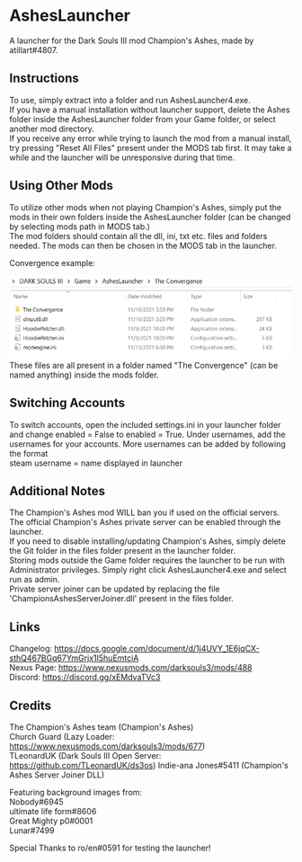 # AshesLauncher
A launcher for the Dark Souls III mod Champion's Ashes, made by atillart#4807.  


## Instructions
To use, simply extract into a folder and run AshesLauncher4.exe.  
If you have a manual installation without launcher support, delete the Ashes folder inside the AshesLauncher folder from your Game folder, or select another mod directory.   
If you receive any error while trying to launch the mod from a manual install, try pressing "Reset All Files" present under the MODS tab first. It may take a while and the launcher will be unresponsive during that time.

## Using Other Mods
To utilize other mods when not playing Champion's Ashes, simply put the mods in their own folders inside the AshesLauncher folder (can be changed by selecting mods path in MODS tab.)    
The mod folders should contain all the dll, ini, txt etc. files and folders needed. The mods can then be chosen in the MODS tab in the launcher.  

Convergence example:  

![image](https://github.com/Atillart-One/AshesLauncher/blob/main/scrn.png)  
These files are all present in a folder named "The Convergence" (can be named anything) inside the mods folder.

## Switching Accounts
To switch accounts, open the included settings.ini in your launcher folder and change enabled = False to enabled = True.
Under usernames, add the usernames for your accounts. More usernames can be added by following the format  
steam username = name displayed in launcher

## Additional Notes
The Champion's Ashes mod WILL ban you if used on the official servers. The official Champion's Ashes private server can be enabled through the launcher.  
If you need to disable installing/updating Champion's Ashes, simply delete the Git folder in the files folder present in the launcher folder.  
Storing mods outside the Game folder requires the launcher to be run with Administrator privileges. Simply right click AshesLauncher4.exe and select run as admin.  
Private server joiner can be updated by replacing the file 'ChampionsAshesServerJoiner.dll' present in the files folder.

## Links
Changelog: 	  https://docs.google.com/document/d/1j4UVY_1E6jqCX-sthQ467BGq67YmGrjx1I5huEmtciA  
Nexus Page: 	https://www.nexusmods.com/darksouls3/mods/488  
Discord: 	    https://discord.gg/xEMdvaTVc3

## Credits
The Champion's Ashes team  (Champion's Ashes)   
Church Guard (Lazy Loader: https://www.nexusmods.com/darksouls3/mods/677)  
TLeonardUK (Dark Souls III Open Server: https://github.com/TLeonardUK/ds3os)
Indie-ana Jones#5411 (Champion's Ashes Server Joiner DLL)

Featuring background images from:  
Nobody#6945  
ultimate life form#8606  
Great Mighty p0#0001  
Lunar#7499  

Special Thanks to ro/en#0591 for testing the launcher!